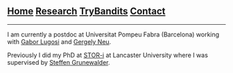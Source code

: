 ## [Home](./index.html) [Research](./research.html) [TryBandits](./TryBandits.html) [Contact](./research.html)

---

I am currently a postdoc at Universitat Pompeu Fabra (Barcelona) working with [Gabor Lugosi](http://www.econ.upf.edu/~lugosi/) and [Gergely Neu](http://cs.bme.hu/~gergo/). 

Previously I did my PhD at [STOR-i](https://www.lancaster.ac.uk/stor-i/) at Lancaster University where I was supervised by [Steffen Grunewalder](https://grunewalder.blog/). 
